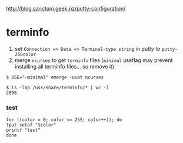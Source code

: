 http://blog.sanctum.geek.nz/putty-configuration/

# terminfo

1. set ``Connection => Data => Terminal-type string`` in putty to ``putty-256color``
2. merge ``ncurses`` to get ``terminfo`` files
    (``minimal`` useflag may prevent installing all terminfo files... so remove it)

````
$ USE="-minimal" emerge -uvat ncurses

$ ls -lap /usr/share/terminfo/* | wc -l
2898
````

### test

````
for ((color = 0; color <= 255; color++)); do
tput setaf "$color"
printf "test"
done

````

